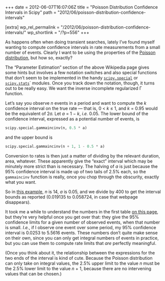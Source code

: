 +++
date = 2012-06-07T16:07:06Z
title = "Poisson Distribution Confidence Intervals in Scipy"
path = "2012/06/poisson-distribution-confidence-intervals"

[extra]
wp_rel_permalink = "/2012/06/poisson-distribution-confidence-intervals/"
wp_shortlink = "/?p=556"
+++

As happens often when doing transient searches, lately I’ve found myself
wanting to compute confidence intervals in rate measurements from a small
number of events. Clearly I want to be using the properties of the [Poisson
distribution](http://en.wikipedia.org/wiki/Poisson_distribution), but how so,
exactly?

The “Parameter Estimation” section of the above Wikipedia page gives some
hints but involves a few notation switches and also special functions that
don’t seem to be implemented in the handy
[`scipy.special`](http://docs.scipy.org/doc/scipy/reference/special.html) or
[`scipy.stats`](http://docs.scipy.org/doc/scipy/reference/stats.html)`
modules. Once you track down the notation, though, it turns out to be really
easy. We want the inverse incomplete regularized Γ function.

Let’s say you observe _n_ events in a period and want to compute the _k_
confidence interval on the true rate — that is, 0 < _k_ ≤ 1, and _k_ = 0.95
would be the equivalent of 2σ. Let _a_ = 1 − _k_, _i.e._ 0.05. The lower bound
of the confidence interval, expressed as a potential number of events, is

```python
scipy.special.gammaincinv(n, 0.5 * a)
```

and the upper bound is

```python
scipy.special.gammaincinv(n + 1, 1 - 0.5 * a)
```

Conversion to rates is then just a matter of dividing by the relevant
duration, area, whatever. These apparently give the “exact” interval which may
be minutely more strict than is necessary. The halving of _a_ is just because
the 95% confidence interval is made up of two tails of 2.5% each, so the
`gammaincinv` function is really, once you chop through the obscurity, exactly
what you want.

So in
[this example](http://www.statsdirect.com/help/rates/poisson_rate_confidence_interval.htm),
_n_ is 14, _a_ is 0.05, and we divide by 400 to get the interval bounds as
reported (0.019135 to 0.058724, in case that webpage disappears).

It took me a while to understand the numbers in the first table
[on this page](http://www.math.mcmaster.ca/peter/s743/poissonalpha.html), but
they’re very helpful once you get over that: they give the 95% confidence
limits for a given number of observed events, when that number is small.
_I.e._, if I observe one event over some period, my 95% confidence interval is
0.0253 to 5.5616 events. These numbers don’t quite make sense on their own,
since you can only get integral numbers of events in practice, but you can use
them to compute rate limits that _are_ perfectly meaningful.

(Once you think about it, the relationship between the expressions for the two
ends of the interval is kind of cute. Because the Poisson distribution can
only take on integral values, the 2.5% upper limit to the value _n_ must be
the 2.5% lower limit to the value _n_ + 1, because there are no intervening
values that can be chosen.)
